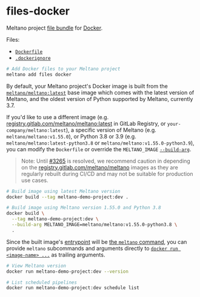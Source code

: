 # files-docker

Meltano project [file bundle](https://meltano.com/docs/command-line-interface.html#file-bundle) for [Docker](https://www.docker.com/).

Files:
- [`Dockerfile`](./bundle/Dockerfile)
- [`.dockerignore`](./bundle/.dockerignore)

```sh
# Add Docker files to your Meltano project
meltano add files docker
```

By default, your Meltano project's Docker image is built from the [`meltano/meltano:latest`](https://hub.docker.com/r/meltano/meltano/tags) base image which comes with the latest version of Meltano, and the oldest version of Python supported by Meltano, currently 3.7.

If you'd like to use a different image (e.g. [registry.gitlab.com/meltano/meltano:latest](https://gitlab.com/groups/meltano/-/container_registries/189256?orderBy=NAME&sort=asc&search[]=latest&search[]=) in GitLab Registry, or `your-company/meltano:latest`), a specific version of Meltano (e.g. `meltano/meltano:v1.55.0`), or Python 3.8 or 3.9 (e.g. `meltano/meltano:latest-python3.8` or `meltano/meltano:v1.55.0-python3.9`),
you can modify the `Dockerfile` or override the `MELTANO_IMAGE` [`--build-arg`](https://docs.docker.com/engine/reference/commandline/build/#set-build-time-variables---build-arg).

> Note: Until [#3265](https://gitlab.com/meltano/meltano/-/issues/3265) is resolved, we recommend caution in depending on the [registry.gitlab.com/meltano/meltano](https://gitlab.com/groups/meltano/-/container_registries/189256?orderBy=NAME&sort=asc&search[]=latest&search[]=) images as they are regularly rebuilt during CI/CD and may not be suitable for production use cases.

```sh
# Build image using latest Meltano version
docker build --tag meltano-demo-project:dev .

# Build image using Meltano version 1.55.0 and Python 3.8
docker build \
  --tag meltano-demo-project:dev \
  --build-arg MELTANO_IMAGE=meltano/meltano:v1.55.0-python3.8 \
  .
```

Since the built image's [entrypoint](https://docs.docker.com/engine/reference/builder/#entrypoint)
will be [the `meltano` command](https://meltano.com/docs/command-line-interface.html),
you can provide `meltano` subcommands and arguments directly to
[`docker run <image-name> ...`](https://docs.docker.com/engine/reference/commandline/run/)
as trailing arguments.

```sh
# View Meltano version
docker run meltano-demo-project:dev --version

# List scheduled pipelines
docker run meltano-demo-project:dev schedule list
```
